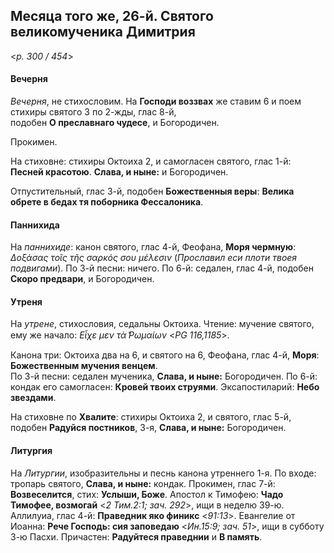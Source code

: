
## Месяца того же, 26-й. Святого великомученика Димитрия  

<*p. 300 / 454*>

#### Вечерня

*Вечерня*, не стихословим. На **Господи воззвах** же ставим 6 и поем стихиры святого 3 по 2-жды, глас 8-й,  
подобен **О преславнаго чудесе**, и Богородичен. 

Прокимен. 

На стиховне: стихиры Октоиха 2, и самогласен святого, глас 1-й: **Песней красотою**. 
**Слава, и ныне:** и Богородичен.

Отпустительный, глас 3-й, подобен **Божественныя веры**: **Велика обрете в бедах тя поборника Фессалоника**. 

#### Паннихида

На *паннихиде*: канон святого, глас 4-й, Феофана, **Моря чермную**: *Δοξάσας τοῖς τῆς σαρκός σου μέλεσιν* 
(*Прославил еси плоти твоея подвигами*). 
По 3-й песни: ничего. 
По 6-й: седален, глас 4-й, подобен **Скоро предвари**, и Богородичен. 

#### Утреня

На *утрене*, стихословия, седальны Октоиха. Чтение: мучение святого, ему же начало: 
*Εἶχε μεν τὰ ̔Ρωμαίων* <*PG 116,1185*>.  

Канона три: Октоиха два на 6, и святого на 6, Феофана, глас 4-й, **Моря**: **Божественным мучения венцем**.     
По 3-й песни: седален мученика, **Слава, и ныне:** Богородичен. 
По 6-й: кондак его самогласен: **Кровей твоих струями**. 
Эксапостиларий: **Небо звездами**. 

На стиховне по **Хвалите**: стихиры Октоиха 2, и святого, глас 5-й, подобен **Радуйся постников**, 
3-я, **Слава, и ныне:** Богородичен. 

#### Литургия

На *Литургии*, изобразительны и песнь канона утреннего 1-я. 
По входе: тропарь святого, **Слава, и ныне:** кондак. 
Прокимен, глас 7-й: **Возвеселится**, стих: **Услыши, Боже**. 
Апостол к Тимофею: **Чадо Тимофее, возмогай** <*2 Тим.2:1; зач. 292*>, ищи в неделю 39-ю. 
Аллилуиа, глас 4-й: **Праведник яко финикс** <*91:13*>. 
Евангелие от Иоанна: **Рече Господь: сия заповедаю** <*Ин.15:9; зач. 51*>, ищи в субботу 3-ю Пасхи. 
Причастен: **Радуйтеся праведнии** и **В память**. 
